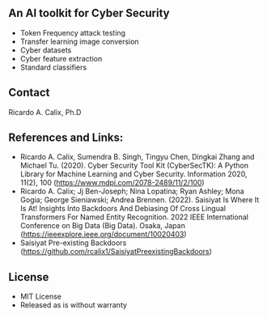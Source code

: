 ## An AI toolkit for Cyber Security

* Token Frequency attack testing
* Transfer learning image conversion 
* Cyber datasets
* Cyber feature extraction
* Standard classifiers

## Contact

Ricardo A. Calix, Ph.D

## References and Links:

* Ricardo A. Calix, Sumendra B. Singh, Tingyu Chen, Dingkai Zhang and Michael Tu. (2020). Cyber Security Tool Kit (CyberSecTK): A Python Library for Machine Learning and Cyber Security. Information 2020, 11(2), 100 (https://www.mdpi.com/2078-2489/11/2/100)
* Ricardo A. Calix; Jj Ben-Joseph; Nina Lopatina; Ryan Ashley; Mona Gogia; George Sieniawski; Andrea Brennen. (2022). Saisiyat Is Where It Is At! Insights Into Backdoors And Debiasing Of Cross Lingual Transformers For Named Entity Recognition. 2022 IEEE International Conference on Big Data (Big Data). Osaka, Japan (https://ieeexplore.ieee.org/document/10020403)
* Saisiyat Pre-existing Backdoors (https://github.com/rcalix1/SaisiyatPreexistingBackdoors)

## License

* MIT License
* Released as is without warranty
